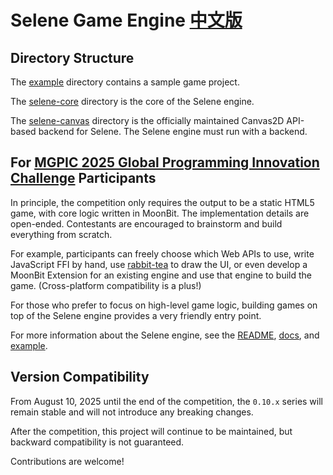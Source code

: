 # Selene Game Engine [中文版](./README.zh-CN.md)

## Directory Structure

The [example](example/) directory contains a sample game project.

The [selene-core](selene-core/) directory is the core of the Selene engine.

The [selene-canvas](selene-canvas/) directory is the officially maintained Canvas2D API-based backend for Selene. The Selene engine must run with a backend.

## For [MGPIC 2025 Global Programming Innovation Challenge](https://www.moonbitlang.cn/2025-mgpic) Participants

In principle, the competition only requires the output to be a static HTML5 game, with core logic written in MoonBit. The implementation details are open-ended. Contestants are encouraged to brainstorm and build everything from scratch.

For example, participants can freely choose which Web APIs to use, write JavaScript FFI by hand, use [rabbit-tea](https://github.com/moonbit-community/rabbit-tea) to draw the UI, or even develop a MoonBit Extension for an existing engine and use that engine to build the game. (Cross-platform compatibility is a plus!)

For those who prefer to focus on high-level game logic, building games on top of the Selene engine provides a very friendly entry point.

For more information about the Selene engine, see the [README](./selene-core/README.md), [docs](./docs/tutorial-zh.md), and [example](./example/).

## Version Compatibility

From August 10, 2025 until the end of the competition, the `0.10.x` series will remain stable and will not introduce any breaking changes.

After the competition, this project will continue to be maintained, but backward compatibility is not guaranteed.

Contributions are welcome!
